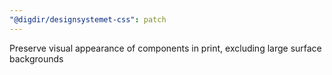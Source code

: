 ```yaml
---
"@digdir/designsystemet-css": patch
---
```


Preserve visual appearance of components in print, excluding large surface backgrounds
